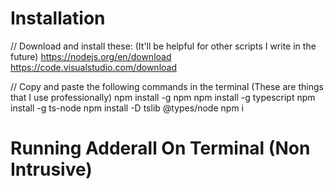 # Installation
// Download and install these: (It'll be helpful for other scripts I write in the future)
https://nodejs.org/en/download
https://code.visualstudio.com/download

// Copy and paste the following commands in the terminal (These are things that I use professionally)
npm install -g npm
npm install -g typescript
npm install -g ts-node
npm install -D tslib @types/node
npm i

# Running Adderall On Terminal (Non Intrusive)



